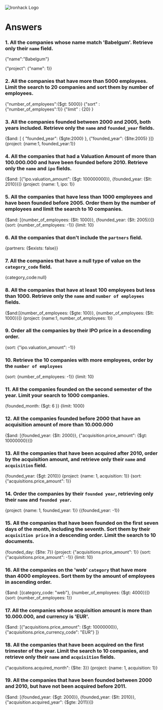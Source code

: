 ![Ironhack Logo](https://i.imgur.com/1QgrNNw.png)

# Answers

### 1. All the companies whose name match 'Babelgum'. Retrieve only their `name` field.

{"name":"Babelgum"}

{"project": {"name": 1}}

### 2. All the companies that have more than 5000 employees. Limit the search to 20 companies and sort them by **number of employees**.

{"number_of_employees":{\$gt: 5000}}
{"sort" : {"number_of_employees":1}}
{"limit" : {20} }

### 3. All the companies founded between 2000 and 2005, both years included. Retrieve only the `name` and `founded_year` fields.

{$and: [ { "founded_year": {$gte:2000} }, {"founded_year": {\$lte:2005} }]}
{project: {name:1, founded_year:1}}

### 4. All the companies that had a Valuation Amount of more than 100.000.000 and have been founded before 2010. Retrieve only the `name` and `ipo` fields.

{$and: [{"ipo.valuation_amount": {$gt: 100000000}}, {founded_year: {\$lt: 2010}}]}
{project: {name: 1, ipo: 1}}

### 5. All the companies that have less than 1000 employees and have been founded before 2005. Order them by the number of employees and limit the search to 10 companies.

{$and: [{number_of_employees: {$lt: 1000}}, {founded_year: {\$lt: 2005}}]}
{sort: {number_of_employees: -1}}
{limit: 10}

### 6. All the companies that don't include the `partners` field.

{partners: {\$exists: false}}

### 7. All the companies that have a null type of value on the `category_code` field.

{category_code:null}

### 8. All the companies that have at least 100 employees but less than 1000. Retrieve only the `name` and `number of employees` fields.

{$and:[{number_of_employees: {$gte: 100}}, {number_of_employees: {\$lt: 1000}}]}
{project: {name:1, number_of_employees: 1}}

### 9. Order all the companies by their IPO price in a descending order.

{sort: {"ipo.valuation_amount": -1}}

### 10. Retrieve the 10 companies with more employees, order by the `number of employees`

{sort: {number_of_employees: -1}}
{limit: 10}

### 11. All the companies founded on the second semester of the year. Limit your search to 1000 companies.

{founded_month: {\$gt: 6 }}
{limit: 1000}

### 12. All the companies founded before 2000 that have an acquisition amount of more than 10.000.000

{$and: [{founded_year: {$lt: 2000}}, {"acquisition.price_amount": {\$gt: 10000000}}]}

### 13. All the companies that have been acquired after 2010, order by the acquisition amount, and retrieve only their `name` and `acquisition` field.

{founded_year: {\$gt: 2010}}
{project: {name: 1, acquisition: 1}}
{sort: {"acquisitions.price_amount": 1}}

### 14. Order the companies by their `founded year`, retrieving only their `name` and `founded year`.

{project: {name: 1, founded_year: 1}}
{{founded_year: -1}}

### 15. All the companies that have been founded on the first seven days of the month, including the seventh. Sort them by their `acquisition price` in a descending order. Limit the search to 10 documents.

{founded_day: {\$lte: 7}}
{project: {"acquisitions.price_amount": 1}}
{sort: {"acquisitions.price_amount": -1}}
{limit: 10}

### 16. All the companies on the 'web' `category` that have more than 4000 employees. Sort them by the amount of employees in ascending order.

{$and: [{category_code: "web"}, {number_of_employees: {$gt: 4000}}]}
{sort: {number_of_employees: 1}}

### 17. All the companies whose acquisition amount is more than 10.000.000, and currency is 'EUR'.

{$and: [{"acquisitions.price_amount": {$gt: 10000000}}, {"acquisitions.price_currency_code": "EUR"} ]}

### 18. All the companies that have been acquired on the first trimester of the year. Limit the search to 10 companies, and retrieve only their `name` and `acquisition` fields.

{"acquisitions.acquired_month": {\$lte: 3}}
{project: {name: 1, acquisition: 1}}

### 19. All the companies that have been founded between 2000 and 2010, but have not been acquired before 2011.

{$and: [{founded_year: {$gt: 2000}}, {founded_year: {$lt: 2010}}, {"acquisition.acquired_year": {$gte: 2011}}]}
